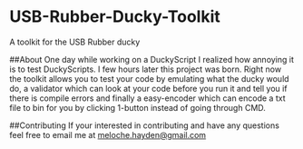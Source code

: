 # USB-Rubber-Ducky-Toolkit
A toolkit for the USB Rubber ducky

##About
One day while working on a DuckyScript I realized how annoying it is to test DuckyScripts. I few hours later this project was born.
Right now the toolkit allows you to test your code by emulating what the ducky would do, a validator which can look at your code before you run it and tell you if there is compile errors and finally a easy-encoder which can encode a txt file to bin for you by clicking 1-button instead of going through CMD.

##Contributing 
If your interested in contributing and have any questions feel free to email me at 
meloche.hayden@gmail.com

